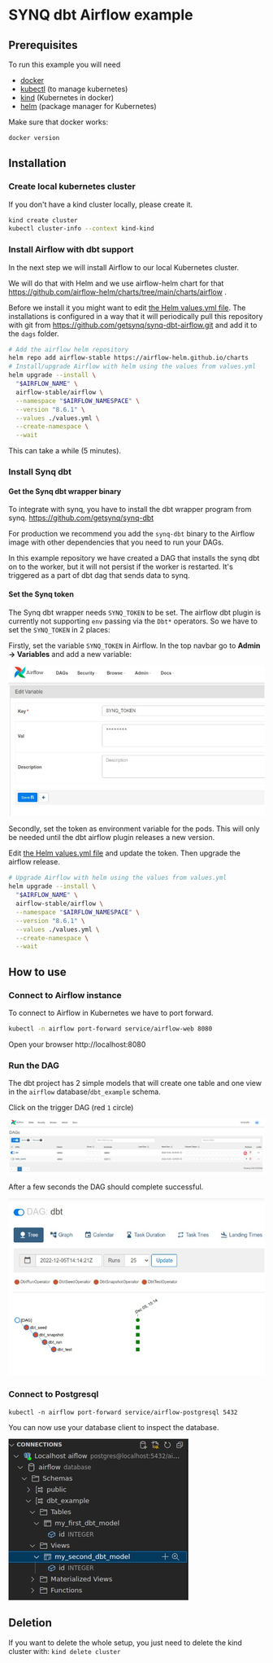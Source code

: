 # SYNQ dbt Airflow example

## Prerequisites

To run this example you will need

- [docker](https://docs.docker.com/get-docker/)
- [kubectl](https://kubernetes.io/docs/tasks/tools/) (to manage kubernetes)
- [kind](https://kind.sigs.k8s.io/) (Kubernetes in docker)
- [helm](https://helm.sh/docs/intro/quickstart/) (package manager for Kubernetes)

Make sure that docker works:

```bash
docker version
```

## Installation

### Create local kubernetes cluster

If you don't have a kind cluster locally, please create it.

```bash
kind create cluster
kubectl cluster-info --context kind-kind
```

### Install Airflow with dbt support

In the next step we will install Airflow to our local Kubernetes cluster.

We will do that with Helm and we use airflow-helm chart for that https://github.com/airflow-helm/charts/tree/main/charts/airflow .

Before we install it you might want to edit [the Helm values.yml file](values.yml). The installations is configured in a way that it will periodically pull this repository with git from https://github.com/getsynq/synq-dbt-airflow.git and add it to the `dags` folder.


```bash
# Add the airflow helm repository
helm repo add airflow-stable https://airflow-helm.github.io/charts
# Install/upgrade Airflow with helm using the values from values.yml
helm upgrade --install \
  "$AIRFLOW_NAME" \
  airflow-stable/airflow \
  --namespace "$AIRFLOW_NAMESPACE" \
  --version "8.6.1" \
  --values ./values.yml \
  --create-namespace \
  --wait
```
This can take a while (5 minutes).

### Install Synq dbt

#### Get the Synq dbt wrapper binary

To integrate with synq, you have to install the dbt wrapper program from synq. https://github.com/getsynq/synq-dbt

For production we recommend you add the `synq-dbt` binary to the Airflow image with other dependencies that you need to run your DAGs.

In this example repository we have created a DAG that installs the synq dbt on to the worker, but it will not persist if the worker is restarted. It's triggered as a part of dbt dag that sends data to synq.

#### Set the Synq token

The Synq dbt wrapper needs `SYNQ_TOKEN` to be set. The airflow dbt plugin is currently not supporting `env` passing via the `Dbt*` operators. So we have to set the `SYNQ_TOKEN` in 2 places:

Firstly, set the variable `SYNQ_TOKEN` in Airflow. In the top navbar go to **Admin -> Variables** and add a new variable:


![Synq variable token](doc/img/synq_variable.jpg)

Secondly, set the token as environment variable for the pods. This will only be needed until the dbt airflow plugin releases a new version.

Edit [the Helm values.yml file](values.yml) and update the token. Then upgrade the airflow release.

```bash
# Upgrade Airflow with helm using the values from values.yml
helm upgrade --install \
  "$AIRFLOW_NAME" \
  airflow-stable/airflow \
  --namespace "$AIRFLOW_NAMESPACE" \
  --version "8.6.1" \
  --values ./values.yml \
  --create-namespace \
  --wait
```

## How to use

### Connect to Airflow instance

To connect to Airflow in Kubernetes we have to port forward.

```bash
kubectl -n airflow port-forward service/airflow-web 8080
```

Open your browser http://localhost:8080

### Run the DAG

The dbt project has 2 simple models that will create one table and one view in the `airflow` database/`dbt_example` schema.

Click on the trigger DAG (red `1` circle)

![Airflow home view](doc/img/home.jpg)

After a few seconds the DAG should complete successful.

![Dag run](doc/img/dag_runs.jpg)


### Connect to Postgresql

`kubectl -n airflow port-forward service/airflow-postgresql 5432`

You can now use your database client to inspect the database.


![Database](doc/img/psql.jpg)

## Deletion

If you want to delete the whole setup, you just need to delete the kind cluster with:
`kind delete cluster`
